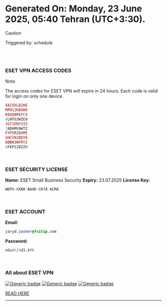 # Generated On: Monday, 23 June 2025, 05:40 Tehran (UTC+3:30).

> [!CAUTION]
> Triggered by: schedule

<br><br>

### ESET VPN ACCESS CODES

> [!NOTE]
> The access codes for ESET VPN will expire in 24 hours.
> Each code is valid for login on only one device.

```ruby
XAIXXLBJHE
MPH12KDGW9
R8X08REFCX
0LNTG3WZE9
JGTIENY333
7ADHMV9WTZ
FYP5RZ8XM5
SHCV82DDYA
DBBN3NFRYZ
6FKPI28ZZU
```

<br>

### ESET SECURITY LICENSE

**Name:** ESET Small Business Security
**Expiry:** 23.07.2025
**License Key:**

```POV-Ray SDL
WDPX-XXN8-BA4D-CR78-ACMA
```

<br>

### ESET ACCOUNT

**Email:**

```CSS
jaryd.jasher@fsitip.com
```

**Password:**

```POV-Ray SDL
nGsn%[8d3,kYt
```

<br>

### All about ESET VPN


[![Generic badge](https://img.shields.io/badge/Download-Android-green.svg)](https://play.google.com/store/apps/details?id=com.eset.vpn)
[![Generic badge](https://img.shields.io/badge/Download-ios-white.svg)](https://apps.apple.com/us/app/eset-vpn/id6463002278)
[![Generic badge](https://img.shields.io/badge/Download-windows-blue.svg)](https://download.eset.com/com/eset/apps/home/vpn/windows/latest/eset_vpn_installer.exe)
  

[READ HERE](https://t.me/F_NiREvil/2113)

---

<br><br>

